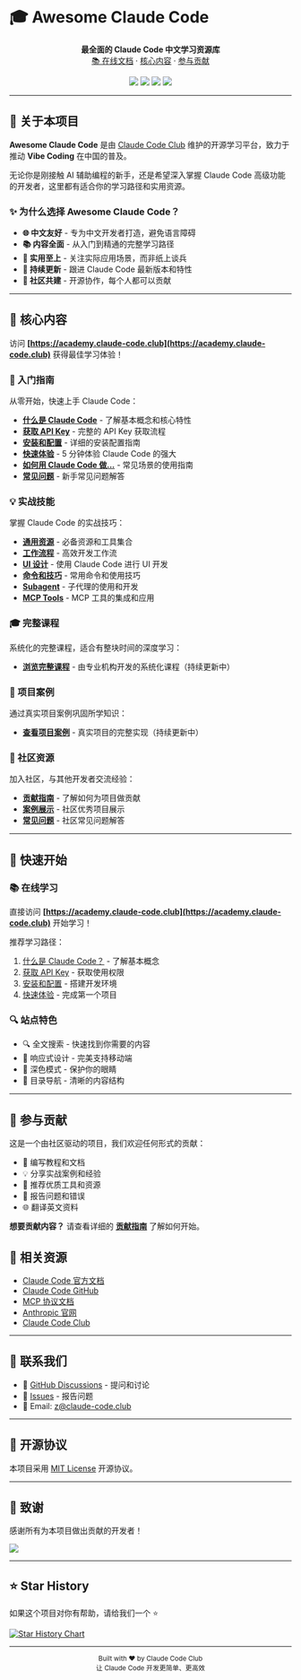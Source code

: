 # 🎓 Awesome Claude Code

<p align="center">
  <strong>最全面的 Claude Code 中文学习资源库</strong>
  <br />
  <a href="https://academy.claude-code.club">📚 在线文档</a> ·
  <a href="#-核心内容">核心内容</a> ·
  <a href="#-参与贡献">参与贡献</a>
</p>

<p align="center">
  <img src="https://img.shields.io/github/stars/zjh1943/awesome-claude-code?style=social" />
  <img src="https://img.shields.io/github/forks/zjh1943/awesome-claude-code?style=social" />
  <img src="https://img.shields.io/github/contributors/zjh1943/awesome-claude-code" />
  <img src="https://img.shields.io/github/license/zjh1943/awesome-claude-code" />
</p>

---

## 📖 关于本项目

**Awesome Claude Code** 是由 [Claude Code Club](https://claude-code.club) 维护的开源学习平台，致力于推动 **Vibe Coding** 在中国的普及。

无论你是刚接触 AI 辅助编程的新手，还是希望深入掌握 Claude Code 高级功能的开发者，这里都有适合你的学习路径和实用资源。

### ✨ 为什么选择 Awesome Claude Code？

- **🌐 中文友好** - 专为中文开发者打造，避免语言障碍
- **📚 内容全面** - 从入门到精通的完整学习路径
- **💼 实用至上** - 关注实际应用场景，而非纸上谈兵
- **🔄 持续更新** - 跟进 Claude Code 最新版本和特性
- **🤝 社区共建** - 开源协作，每个人都可以贡献

---

## 🌟 核心内容

访问 **[https://academy.claude-code.club](https://academy.claude-code.club)** 获得最佳学习体验！

### 📖 入门指南

从零开始，快速上手 Claude Code：

- **[什么是 Claude Code](https://academy.claude-code.club/getting-started/introduction)** - 了解基本概念和核心特性
- **[获取 API Key](https://academy.claude-code.club/getting-started/get-api-key)** - 完整的 API Key 获取流程
- **[安装和配置](https://academy.claude-code.club/getting-started/installation)** - 详细的安装配置指南
- **[快速体验](https://academy.claude-code.club/getting-started/quick-start)** - 5 分钟体验 Claude Code 的强大
- **[如何用 Claude Code 做...](https://academy.claude-code.club/getting-started/how-to)** - 常见场景的使用指南
- **[常见问题](https://academy.claude-code.club/getting-started/faq)** - 新手常见问题解答

### 💡 实战技能

掌握 Claude Code 的实战技巧：

- **[通用资源](https://academy.claude-code.club/practical-skills/general)** - 必备资源和工具集合
- **[工作流程](https://academy.claude-code.club/practical-skills/workflow)** - 高效开发工作流
- **[UI 设计](https://academy.claude-code.club/practical-skills/ui)** - 使用 Claude Code 进行 UI 开发
- **[命令和技巧](https://academy.claude-code.club/practical-skills/commands)** - 常用命令和使用技巧
- **[Subagent](https://academy.claude-code.club/practical-skills/subagents)** - 子代理的使用和开发
- **[MCP Tools](https://academy.claude-code.club/practical-skills/mcp-tools)** - MCP 工具的集成和应用

### 🎓 完整课程

系统化的完整课程，适合有整块时间的深度学习：

- **[浏览完整课程](https://academy.claude-code.club/tutorials)** - 由专业机构开发的系统化课程（持续更新中）

### 💼 项目案例

通过真实项目案例巩固所学知识：

- **[查看项目案例](https://academy.claude-code.club/examples)** - 真实项目的完整实现（持续更新中）

### 🤝 社区资源

加入社区，与其他开发者交流经验：

- **[贡献指南](https://academy.claude-code.club/community/contributing)** - 了解如何为项目做贡献
- **[案例展示](https://academy.claude-code.club/community/showcase)** - 社区优秀项目展示
- **[常见问题](https://academy.claude-code.club/community/faq)** - 社区常见问题解答

---

## 🚀 快速开始

### 📚 在线学习

直接访问 **[https://academy.claude-code.club](https://academy.claude-code.club)** 开始学习！

推荐学习路径：
1. [什么是 Claude Code？](https://academy.claude-code.club/getting-started/introduction) - 了解基本概念
2. [获取 API Key](https://academy.claude-code.club/getting-started/get-api-key) - 获取使用权限
3. [安装和配置](https://academy.claude-code.club/getting-started/installation) - 搭建开发环境
4. [快速体验](https://academy.claude-code.club/getting-started/quick-start) - 完成第一个项目

### 🔍 站点特色

- 🔍 全文搜索 - 快速找到你需要的内容
- 📱 响应式设计 - 完美支持移动端
- 🌙 深色模式 - 保护你的眼睛
- 📖 目录导航 - 清晰的内容结构

---

## 🤝 参与贡献

这是一个由社区驱动的项目，我们欢迎任何形式的贡献：

- 📝 编写教程和文档
- 💡 分享实战案例和经验
- 🔧 推荐优质工具和资源
- 🐛 报告问题和错误
- 🌐 翻译英文资料

**想要贡献内容？** 请查看详细的 **[贡献指南](CONTRIBUTING.md)** 了解如何开始。

## 🔗 相关资源

- [Claude Code 官方文档](https://docs.claude.com/claude-code)
- [Claude Code GitHub](https://github.com/anthropics/claude-code)
- [MCP 协议文档](https://modelcontextprotocol.io/)
- [Anthropic 官网](https://www.anthropic.com)
- [Claude Code Club](https://claude-code.club)

---

## 💬 联系我们

- 💬 [GitHub Discussions](https://github.com/zjh1943/awesome-claude-code/discussions) - 提问和讨论
- 🐛 [Issues](https://github.com/zjh1943/awesome-claude-code/issues) - 报告问题
- 📧 Email: [z@claude-code.club](mailto:z@claude-code.club)

---

## 📜 开源协议

本项目采用 [MIT License](LICENSE) 开源协议。

---

## 🙏 致谢

感谢所有为本项目做出贡献的开发者！

<a href="https://github.com/zjh1943/awesome-claude-code/graphs/contributors">
  <img src="https://contrib.rocks/image?repo=zjh1943/awesome-claude-code" />
</a>

---

## ⭐ Star History

如果这个项目对你有帮助，请给我们一个 ⭐️

[![Star History Chart](https://api.star-history.com/svg?repos=zjh1943/awesome-claude-code&type=Date)](https://star-history.com/#zjh1943/awesome-claude-code&Date)

---

<p align="center">
  <sub>Built with ❤️ by Claude Code Club</sub>
  <br />
  <sub>让 Claude Code 开发更简单、更高效</sub>
</p>
